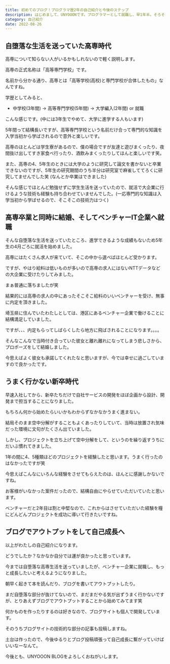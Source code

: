 ```yaml
---
title: 初めてのブログ！プログラマ歴2年の自己紹介と今後のステップ
description: はじめまして、UNYOOONです。プログラマーとして就職し、早1年半。そろそろ真面目にブログサイトを始める決意ができました。最近仕事でコードを書いていないので、復習も兼ねて自分でブログサイトを開発してみました。今回は初めてのブログ投稿ということで自己紹介をしたいと思います。
category: 自己紹介
date: 2022-08-26
---
```




## 自堕落な生活を送っていた高専時代

高専について知らない人がいるかもしれないので軽く説明します。

高専の正式名称は「高等専門学校」です。

名前から分かる通り、高専とは「高等学校(高校)と専門学校が合体したもの」なんですね。

学歴としてみると、

- 中学校(3年間) → 高等専門学校(5年間) → 大学編入(2年間) or 就職

こんな感じです。(中には3年生でやめて、大学に進学する人もいます)

5年間って結構長いですが、高等専門学校という名前だけ合って専門的な知識を入学当初から学ばされるので意外と楽しいです。

高専のほとんどは学生寮があるので、僕の場合ですが友達と遊びまくったり、夜間抜け出してすき家食べ行ったり、酒飲みまくったりしてほんと楽しいです笑。

また、高専の4、5年生のときには大学のように研究して論文を書かないと卒業できないのですが、5年生の研究期間のうち半分は研究室で麻雀しててろくに研究してませんでした笑 (なんとか卒業はできました)

そんな感じでほとんど勉強せずに学生生活を送っていたので、就活で大企業に行けるような技術も経験も持ち合わせていませんでした。(一応専門的な知識は入学当初から学ばせるので、そこそこの技術力はつく)



## 高専卒業と同時に結婚、そしてベンチャーIT企業へ就職

そんな自堕落な生活を送っていたところ、進学できるような成績もないため5年生の4月ごろに就活を始めました。

高専にはたくさん求人が来ていて、そこの中から選べばほとんど受かります。

ですが、やはり給料は低いものが多いので高専の求人にはないNTTデータなどの大企業に受けたりしてみました。

まぁ普通に落ちましたが笑

結果的には高専の求人の中にあったそこそこ給料のいいベンチャーを受け、無事に内定を頂きました。

埼玉県に住んでいたわたしとしては、港区にあるベンチャー企業で働けることに結構満足していました。

ですが、、、内定もらってしばらくしたら地方に飛ばされることになります。。。。

そんなこんなで当時付き合っていた彼女と離れ離れになってしまう悲しさから、プロポーズをして結婚しました。

今思えばよく彼女も承諾してくれたなと思いますが、今では幸せに過ごしていますので良かったです。



## うまく行かない新卒時代

早速入社してから、新卒たちだけで自社サービスの開発をほぼ企画から設計、開発まで担当することになりました。

もちろん何から始めたらいいかもわからずなかなかうまく進まない。

結局そのまま空中分解がすることもよくあったりしていて、当時は放置され気味だった環境に文句がたくさん出ていました。

しかし、プロジェクトを立ち上げて空中分解をして、というのを繰り返すうちにだいぶ慣れてきました。

1年の間に4、5種類ほどのプロジェクトを経験したと思います。うまく行ったのはなかったですが笑

今思えばこんなにいろんな経験をさせてもらえたのは、ほんとに感謝しかないですね。

お客様がいなかった案件だったので、結構自由にやらせていただいていたと思います。

ベンチャーだと2年目は割と中堅なので、これからはさせていただいた経験を糧にどんどんプロジェクトを成功に導いて行きたいですね。



## ブログでアウトプットをして自己成長へ

以上がわたしの自己紹介になります。

どうでしたか？なかなか自分では運が良かったと思っています。

今までは自堕落な高専生活を送っていましたが、ベンチャー企業に就職し、もっと成長したいと考えるようになりました。

朝早く起きて本を読んだり、ブログを書いてアウトプットしたり。

まだ自堕落な部分が抜けてないので、まだまだやる気が出ずうまく行かないですが、とりあえずブログでアウトプットすることから始めてみてます笑

何かものを作ったりするのは好きなので、ブログサイトも個人で開発しています。

そのうちブログサイトの技術的な部分の記事も投稿しますね。

土台は作ったので、今後ゆるりとブログ投稿頑張って自己成長に繋がっていけばいいなーなんて。



今後とも、UNYOOON BLOGをよろしくおねがいします。
